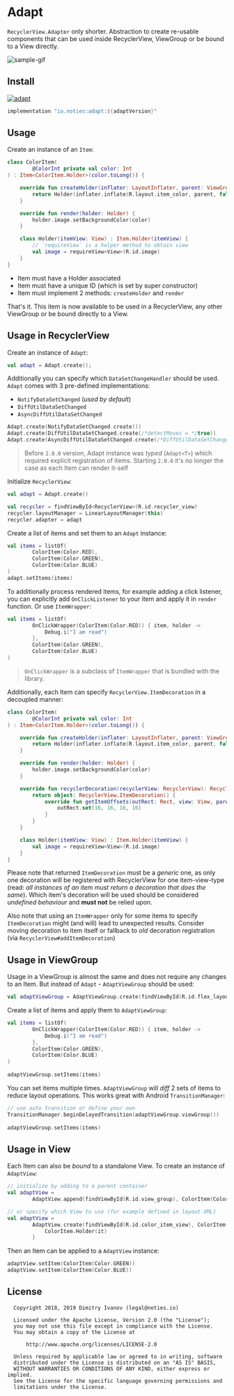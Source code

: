 # Adapt

`RecyclerView.Adapter` only shorter. Abstraction to create re-usable components that can be used inside RecyclerView, ViewGroup or be bound to a View directly.

![sample-gif](art/sample.gif)

## Install

[![adapt](https://img.shields.io/maven-central/v/io.noties/adapt.svg?label=adapt)](http://search.maven.org/#search|ga|1|g%3A%22io.noties%22%20AND%20a%3A%22adapt%22)

```gradle
implementation "io.noties:adapt:${adaptVersion}"
```

## Usage

Create an instance of an `Item`:

```kotlin
class ColorItem(
        @ColorInt private val color: Int
) : Item<ColorItem.Holder>(color.toLong()) {

    override fun createHolder(inflater: LayoutInflater, parent: ViewGroup): Holder {
        return Holder(inflater.inflate(R.layout.item_color, parent, false))
    }

    override fun render(holder: Holder) {
        holder.image.setBackgroundColor(color)
    }

    class Holder(itemView: View) : Item.Holder(itemView) {
        // `requireView` is a helper method to obtain view
        val image = requireView<View>(R.id.image)
    }
}
```

* Item must have a Holder associated
* Item must have a unique ID (which is set by super constructor)
* Item must implement 2 methods: `createHolder` and `render`

That's it. This item is now available to be used in a RecyclerView, any other ViewGroup or be bound directly to a View.

## Usage in RecyclerView

Create an instance of `Adapt`:
```kotlin
val adapt = Adapt.create();
```

Additionally you can specify which `DataSetChangeHandler` should be used. `Adapt` comes with 3 pre-defined implementations:
* `NotifyDataSetChanged` (_used by default_)
* `DiffUtilDataSetChanged`
* `AsyncDiffUtilDataSetChanged`

```kotlin
Adapt.create(NotifyDataSetChanged.create())
Adapt.create(DiffUtilDataSetChanged.create(/*detectMoves = */true))
Adapt.create(AsyncDiffUtilDataSetChanged.create(/*DiffUtilDataSetChanged.create()*/))
```

> Before `2.0.0` version, Adapt instance was _typed_ (`Adapt<T>`) which required explicit registration of items. Starting `2.0.0` it's no longer the case as each Item can render it-self

Initialize `RecyclerView`:

```kotlin
val adapt = Adapt.create()

val recycler = findViewById<RecyclerView>(R.id.recycler_view)
recycler.layoutManager = LinearLayoutManager(this)
recycler.adapter = adapt
```

Create a list of items and set them to an `Adapt` instance:

```kotlin
val items = listOf(
        ColorItem(Color.RED),
        ColorItem(Color.GREEN),
        ColorItem(Color.BLUE)
)
adapt.setItems(items)
```

To additionally process rendered items, for example adding a click listener, you can explicitly add `OnClickListener` to your item and apply it in `render` function. Or use `ItemWrapper`:

```kotlin
val items = listOf(
        OnClickWrapper(ColorItem(Color.RED)) { item, holder ->  
            Debug.i("I am read")
        },
        ColorItem(Color.GREEN),
        ColorItem(Color.BLUE)
)
```

> `OnClickWrapper` is a subclass of `ItemWrapper` that is bundled with the library.

Additionally, each Item can specify `RecyclerView.ItemDecoration` in a decoupled manner:

```kotlin
class ColorItem(
        @ColorInt private val color: Int
) : Item<ColorItem.Holder>(color.toLong()) {

    override fun createHolder(inflater: LayoutInflater, parent: ViewGroup): Holder {
        return Holder(inflater.inflate(R.layout.item_color, parent, false))
    }

    override fun render(holder: Holder) {
        holder.image.setBackgroundColor(color)
    }

    override fun recyclerDecoration(recyclerView: RecyclerView): RecyclerView.ItemDecoration? {
        return object: RecyclerView.ItemDecoration() {
            override fun getItemOffsets(outRect: Rect, view: View, parent: RecyclerView, state: RecyclerView.State) {
                outRect.set(16, 16, 16, 16)
            }
        }
    }

    class Holder(itemView: View) : Item.Holder(itemView) {
        val image = requireView<View>(R.id.image)
    }
}
```

Please note that returned `ItemDecoration` must be a _generic_ one, as only one decoration will be registered with RecyclerView for one item-view-type (read: _all instances of an item must return a decoration that does the same_). Which item's decoration will be used should be considered _undefined behaviour_ and **must not** be relied upon.

Also note that using an `ItemWrapper` only for some items to specify `ItemDecoration` might (and will) lead to unexpected results. Consider moving decoration to item itself or fallback to _old_ decoration registration (via `RecyclerView#addItemDecoration`)


## Usage in ViewGroup

Usage in a ViewGroup is almost the same and does not require any changes to an Item. But instead of `Adapt` - `AdaptViewGroup` should be used:

```kotlin
val adaptViewGroup = AdaptViewGroup.create(findViewById(R.id.flex_layout))
```

Create a list of items and apply them to `AdaptViewGroup`:

```kotlin
val items = listOf(
        OnClickWrapper(ColorItem(Color.RED)) { item, holder ->
            Debug.i("I am read")
        },
        ColorItem(Color.GREEN),
        ColorItem(Color.BLUE)
)
        
adaptViewGroup.setItems(items)
```

You can set items multiple times. `AdaptViewGroup` will _diff_ 2 sets of items to reduce layout operations. This works great with Android `TransitionManager`:

```kotlin
// use auto transition or define your own
TransitionManager.beginDelayedTransition(adaptViewGroup.viewGroup())
        
adaptViewGroup.setItems(items)
```

## Usage in View

Each Item can also be _bound_ to a standalone View. To create an instance of `AdaptView`:

```kotlin
// initialize by adding to a parent container
val adaptView = 
        AdaptView.append(findViewById(R.id.view_group), ColorItem(Color.RED))

// or specify which View to use (for example defined in layout XML)
val adaptView =
        AdaptView.create(findViewById(R.id.color_item_view), ColorItem(Color.RED)) {
            ColorItem.Holder(it)
        }
```

Then an Item can be applied to a `AdaptView` instance:

```kotlin
adaptView.setItem(ColorItem(Color.GREEN))
adaptView.setItem(ColorItem(Color.BLUE))
```

## License

```
  Copyright 2018, 2019 Dimitry Ivanov (legal@noties.io)

  Licensed under the Apache License, Version 2.0 (the "License");
  you may not use this file except in compliance with the License.
  You may obtain a copy of the License at

      http://www.apache.org/licenses/LICENSE-2.0

  Unless required by applicable law or agreed to in writing, software
  distributed under the License is distributed on an "AS IS" BASIS,
  WITHOUT WARRANTIES OR CONDITIONS OF ANY KIND, either express or implied.
  See the License for the specific language governing permissions and
  limitations under the License.
```